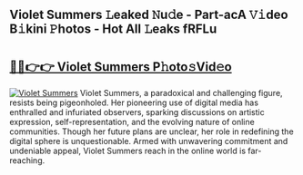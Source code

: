 ## Violet Summers 𝙻eaked 𝙽u𝚍e - Part-acA 𝚅𝚒deo B𝚒kini 𝙿hotos - Hot All 𝙻eaks fRFLu

# <h2><a href="http://ld35eq1.urlbe.top/?page=Violet+Summers">🔗🔗👉👉 Violet Summers P𝚑oto𝚜Vid𝚎o</a></h2>

[![Violet Summers](https://i.imgur.com/eBuTRDB.gif)](http://ld35eq1.urlbe.top/?page=Violet+Summers)
Violet Summers, a paradoxical and challenging figure, resists being pigeonholed. Her pioneering use of digital media has enthralled and infuriated observers, sparking discussions on artistic expression, self-representation, and the evolving nature of online communities. Though her future plans are unclear, her role in redefining the digital sphere is unquestionable. Armed with unwavering commitment and undeniable appeal, Violet Summers reach in the online world is far-reaching.
